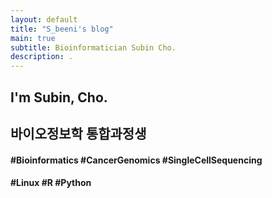 ```yaml
---
layout: default
title: "S_beeni's blog"
main: true
subtitle: Bioinformatician Subin Cho.
description: .
---
```

<div class="intro-animation">
<section class="explanation">
    <h1 class="intro">
    I'm Subin, Cho.
    </h1>
    <h2 class="intro">바이오정보학 통합과정생</h2>
    <h4 class="intro">#Bioinformatics #CancerGenomics #SingleCellSequencing </h4>
    <h4 class="intro">#Linux #R #Python</h4>
    <br>
    <br>
    <br>
</section>
</div>
<!--{% include resume.html %}-->
